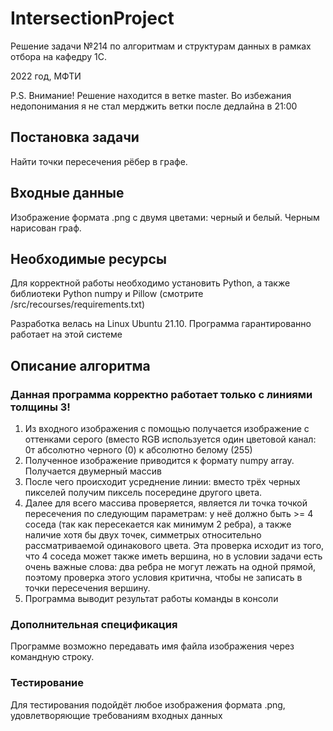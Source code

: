 # IntersectionProject

Решение задачи №214 по алгоритмам и структурам данных в рамках отбора на кафедру 1С.

2022 год, МФТИ

P.S. Внимание! Решение находится в ветке master. Во избежания недопонимания я не стал мерджить ветки после дедлайна в 21:00

## Постановка задачи

Найти точки пересечения рёбер в графе.

## Входные данные

Изображение формата .png с двумя цветами: черный и белый. Черным нарисован граф.

## Необходимые ресурсы

Для корректной работы необходимо установить Python, а также библиотеки Python numpy и Pillow (смотрите /src/recourses/requirements.txt)

Разработка велась на Linux Ubuntu 21.10. Программа гарантированно работает на этой системе

## Описание алгоритма

### Данная программа корректно работает только с линиями толщины 3!

1. Из входного изображения с помощью получается изображение с оттенками серого (вместо RGB используется один цветовой канал: 0т абсолютно черного (0) к абсолютно белому (255)
2. Полученное изображение приводится к формату numpy array. Получается двумерный массив
3. После чего происходит усреднение линии: вместо трёх черных пикселей получим пиксель посередине другого цвета.
4. Далее для всего массива проверяется, является ли точка точкой пересечения по следующим параметрам: у неё должно быть >= 4 соседа (так как пересекается как минимум 2 ребра), а также наличие хотя бы двух точек, симметрых  относительно рассматриваемой одинакового цвета. Эта проверка исходит из того, что 4 соседа может также иметь вершина, но в условии задачи есть очень важные слова: два ребра не могут лежать на одной прямой, поэтому проверка этого условия критична, чтобы не записать в точки пересечения вершину.
5. Программа выводит результат работы команды в консоли

### Дополнительная спецификация

Программе возможно передавать имя файла изображения через командную строку.

### Тестирование

Для тестирования подойдёт любое изображения формата .png, удовлетворяющие требованиям входных данных
